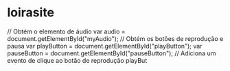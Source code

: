 # loirasite
// Obtém o elemento de áudio var audio = document.getElementById("myAudio");  // Obtém os botões de reprodução e pausa var playButton = document.getElementById("playButton"); var pauseButton = document.getElementById("pauseButton");  // Adiciona um evento de clique ao botão de reprodução playBut
